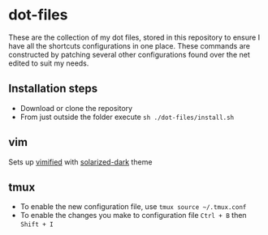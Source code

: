 # dot-files

These are the collection of my dot files, stored in this repository to ensure I have all the shortcuts configurations in one place. These commands are constructed by patching several other configurations found over the net edited to suit my needs.

## Installation steps
- Download or clone the repository
- From just outside the folder execute `sh ./dot-files/install.sh`

## vim
Sets up [vimified](https://github.com/zaiste/vimified) with [solarized-dark](https://github.com/altercation/vim-colors-solarized) theme

## tmux
- To enable the new configuration file, use `tmux source ~/.tmux.conf`
- To enable the changes you make to configuration file `Ctrl + B` then `Shift + I`
